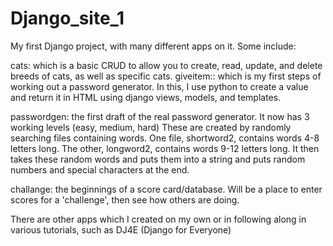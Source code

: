 # Django_site_1
My first Django project, with many different apps on it. Some include:

cats: which is a basic CRUD to allow you to create, read, update, and delete breeds of cats, as well as specific cats.
giveitem:: which is my first steps of working out a password generator. In this, I use python to create a value and return it in HTML using django views, models, and templates.

passwordgen: the first draft of the real password generator. It now has 3 working levels (easy, medium, hard)  These are created by randomly searching files containing words. One file, shortword2, contains words 4-8 letters long. The other, longword2, contains words 9-12 letters long. It then takes these random words and puts them into a string and puts random numbers and special characters at the end.

challange: the beginnings of a score card/database. Will be a place to enter scores for a 'challenge', then see how others are doing.

There are other apps which I created on my own or in following along in various tutorials, such as DJ4E (Django for Everyone)

